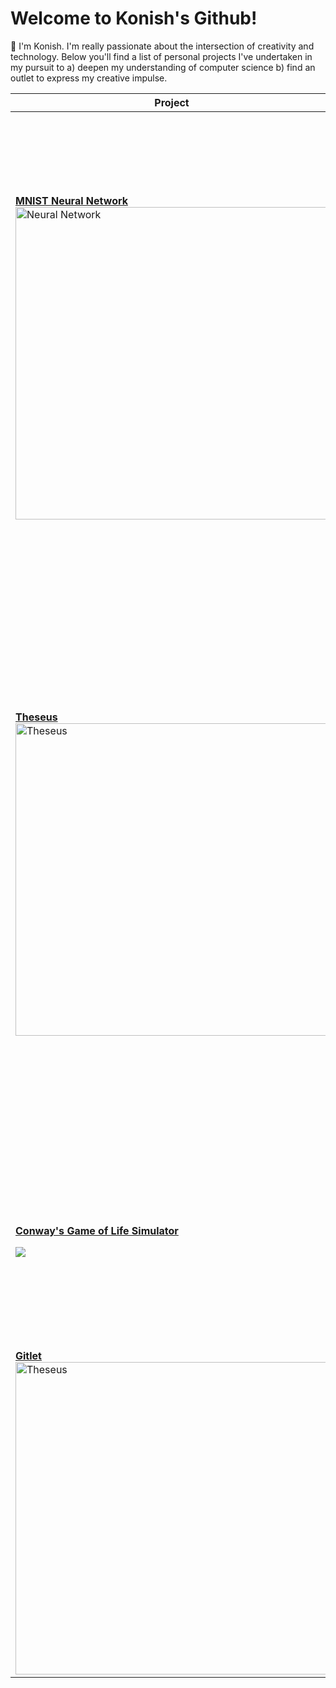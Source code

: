 # Welcome to Konish's Github!
👋 I'm Konish. I'm really passionate about the intersection of creativity and technology. Below you'll find a list of personal projects I've undertaken in my pursuit to a) deepen my understanding of computer science b) find an outlet to express my creative impulse.

| Project    | Description |
| -------- | ------- |
|<A HREF="https://github.com/konishdutta/cs61c_labs/tree/main/proj2"><B>MNIST Neural Network</B><img src="https://github.com/konishdutta/root/blob/main/neuralnet.PNG" alt="Neural Network" width="500"/></A>|I implemented a pre-trained neural network to recognize handwritten digits from the MNIST dataset, entirely in RISC-V assembly language. This not only deepened my understanding of machine learning fundamentals, but also honed my skills in low-level programming and optimization. Key achievements include the implementation of essential functions such as matrix multiplication, softmax, and ReLU, all while managing resources by optimizing register, stack, and heap usage.|
|<A HREF="https://github.com/konishdutta/cs61b/tree/main/proj3"><B>Theseus</B><img src="https://github.com/konishdutta/root/blob/main/theseus.webp" alt="Theseus" width="500"/></A>|Dive into the labyrinthine world of Theseus, a pseudo-random world-generation engine inspired by the legendary tale of Theseus, the Minotaur, and Ariadne's golden thread. This project showcases **raycasting techniques** to simulate the propagation of light from various sources, creating an immersive experience. Through efficient vector and matrix manipulations, Theseus dynamically generates fields of view and calculates real-time lighting effects, all while maintaining high performance and visual fidelity.|
|<A HREF="https://github.com/konishdutta/cs61c_labs/tree/main/proj1"><B>Conway's Game of Life Simulator</B></a><p><A HREF="https://github.com/konishdutta/cs61c_labs/tree/main/proj1"><img src = "https://github.com/konishdutta/root/blob/main/game_of_life.gif"></A>|A simulator for Conway's Game of Life written in C. Runs 24 parallel simulations in 24-bit color space! I worked on this project to ramp up on file I/O, data structures, and algorithms in C.|
|<A HREF="https://github.com/konishdutta/cs61b/tree/main/proj2"><B>Gitlet</B><img src="https://github.com/konishdutta/root/blob/main/git.webp" alt="Theseus" width="500"/></A>|A git clone written in Java from scratch. Demonstrates usage of data structures and algorithms tailored to a commercial application.|

